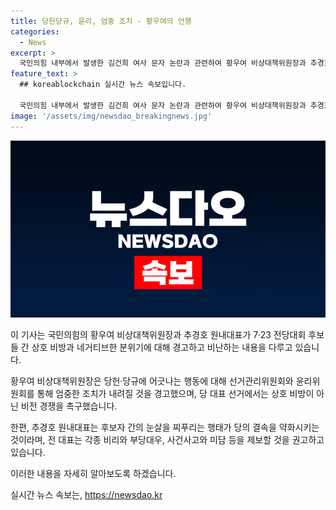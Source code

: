 ```yaml
---
title: 당헌당규, 윤리, 엄중 조치 - 황우여의 언행
categories:
  - News
excerpt: >
  국민의힘 내부에서 발생한 김건희 여사 문자 논란과 관련하여 황우여 비상대책위원장과 추경호 원내대표의 발언이 격렬한 관심을 끌고 있다. 논란의 중심에 있는 후보사가 상호 비방으로 과열되자 황우여 비상대책위원장은 언행에 대해 엄중한 조치를 취할 것이라 경고하며 상호 비방 대신 비전 경쟁을 촉구했다. 또한, 추경호 원내대표는 해당 행태가 당의 결속을 약화시킬 우려가 있다며 바로잡을 것을 강조하였다.
feature_text: >
  ## koreablockchain 실시간 뉴스 속보입니다.

  국민의힘 내부에서 발생한 김건희 여사 문자 논란과 관련하여 황우여 비상대책위원장과 추경호 원내대표의 발언이 격렬한 관심을 끌고 있다. 논란의 중심에 있는 후보사가 상호 비방으로 과열되자 황우여 비상대책위원장은 언행에 대해 엄중한 조치를 취할 것이라 경고하며 상호 비방 대신 비전 경쟁을 촉구했다. 또한, 추경호 원내대표는 해당 행태가 당의 결속을 약화시킬 우려가 있다며 바로잡을 것을 강조하였다.
image: '/assets/img/newsdao_breakingnews.jpg'
---
```


<p><img src="/assets/img/newsdao_breakingnews.jpg" alt="koreablockchain 속보" /></p>

<p>이 기사는 국민의힘의 황우여 비상대책위원장과 추경호 원내대표가 7·23 전당대회 후보들 간 상호 비방과 네거티브한 분위기에 대해 경고하고 비난하는 내용을 다루고 있습니다. </p>

<p>황우여 비상대책위원장은 당헌·당규에 어긋나는 행동에 대해 선거관리위원회와 윤리위원회를 통해 엄중한 조치가 내려질 것을 경고했으며, 당 대표 선거에서는 상호 비방이 아닌 비전 경쟁을 촉구했습니다. </p>

<p>한편, 추경호 원내대표는 후보자 간의 눈살을 찌푸리는 행태가 당의 결속을 약화시키는 것이라며, 전 대표는 각종 비리와 부당대우, 사건사고와 미담 등을 제보할 것을 권고하고 있습니다. </p>

<p>이러한 내용을 자세히 알아보도록 하겠습니다.</p>
실시간 뉴스 속보는, <a href="https://newsdao.kr" rel="dofollow">https://newsdao.kr</a>


